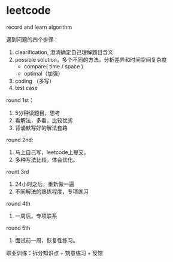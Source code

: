 # leetcode
record  and learn algorithm

遇到问题的四个步骤：
1. clearification, 澄清确定自己理解题目含义
2. possible solution，多个不同的方法，分析差异和时间空间复杂度
    - compare( time / space )
    - optimal（加强）
3. coding （多写）
4. test case


round 1st：
1. 5分钟读题目，思考
2. 看解法，多看，比较优劣
3. 背诵默写好的解法套路

round 2nd:
1. 马上自己写，leetcode上提交。
2. 多种写法比较，体会优化。

rount 3rd
1. 24小时之后，重新做一遍
2. 不同解法的熟练程度，专项练习

round 4th
1. 一周后，专项联系

round 5th
1. 面试前一周，恢复性练习。

职业训练：拆分知识点 + 刻意练习 + 反馈
